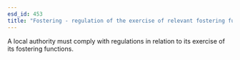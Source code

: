 ```yaml
---
esd_id: 453
title: "Fostering - regulation of the exercise of relevant fostering functions"
---
```


A local authority must comply with regulations in relation to its exercise of its fostering functions.

